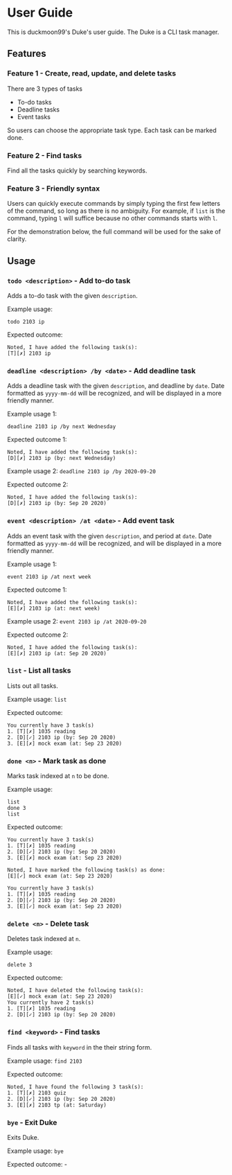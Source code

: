 
# User Guide

This is duckmoon99's Duke's user guide. The Duke is a CLI task manager.

## Features 

### Feature 1 - Create, read, update, and delete tasks
There are 3 types of tasks

- To-do tasks
- Deadline tasks
- Event tasks

So users can choose the appropriate task type. Each task can be marked done.

### Feature 2 - Find tasks
Find all the tasks quickly by searching keywords.

### Feature 3 - Friendly syntax
Users can quickly execute commands by simply typing the first few letters of the command, so long as there is no ambiguity. For example, if `list` is the command, typing `l` will suffice because no other commands starts with `l`.

For the demonstration below, the full command will be used for the sake of clarity.

## Usage

### `todo <description>` - Add to-do task

Adds a to-do task with the given `description`.

Example usage: 

`todo 2103 ip`

Expected outcome:

```
Noted, I have added the following task(s):
[T][✗] 2103 ip
```

### `deadline <description> /by <date>` - Add deadline task

Adds a deadline task with the given `description`, and deadline by `date`. Date formatted as `yyyy-mm-dd` will be recognized, and will be displayed in a more friendly manner.

Example usage 1:

`deadline 2103 ip /by next Wednesday`

Expected outcome 1:
```
Noted, I have added the following task(s):
[D][✗] 2103 ip (by: next Wednesday)
```

Example usage 2:
`deadline 2103 ip /by 2020-09-20`

Expected outcome 2:
```
Noted, I have added the following task(s):
[D][✗] 2103 ip (by: Sep 20 2020)
```
### `event <description> /at <date>` - Add event task

Adds an event task with the given `description`, and period at `date`. Date formatted as `yyyy-mm-dd` will be recognized, and will be displayed in a more friendly manner.

Example usage 1:

`event 2103 ip /at next week`

Expected outcome 1:
```
Noted, I have added the following task(s):
[E][✗] 2103 ip (at: next week)
```

Example usage 2:
`event 2103 ip /at 2020-09-20`

Expected outcome 2:
```
Noted, I have added the following task(s):
[E][✗] 2103 ip (at: Sep 20 2020)
```

### `list` - List all tasks

Lists out all tasks.

Example usage:
`list`

Expected outcome:
```
You currently have 3 task(s)
1. [T][✗] 1035 reading
2. [D][✓] 2103 ip (by: Sep 20 2020)
3. [E][✗] mock exam (at: Sep 23 2020)
```
### `done <n>` - Mark task as done

Marks task indexed at `n` to be done.

Example usage:
```
list
done 3
list
```
Expected outcome:
```
You currently have 3 task(s)
1. [T][✗] 1035 reading
2. [D][✓] 2103 ip (by: Sep 20 2020)
3. [E][✗] mock exam (at: Sep 23 2020)

Noted, I have marked the following task(s) as done:
[E][✓] mock exam (at: Sep 23 2020)

You currently have 3 task(s)
1. [T][✗] 1035 reading
2. [D][✓] 2103 ip (by: Sep 20 2020)
3. [E][✓] mock exam (at: Sep 23 2020)
```

### `delete <n>` - Delete task

Deletes task indexed at `n`.

Example usage:

`delete 3`

Expected outcome:
```
Noted, I have deleted the following task(s):
[E][✓] mock exam (at: Sep 23 2020)
You currently have 2 task(s)
1. [T][✗] 1035 reading
2. [D][✓] 2103 ip (by: Sep 20 2020)
```

### `find <keyword>` - Find tasks

Finds all tasks with `keyword` in the their string form.

Example usage:
`find 2103`

Expected outcome:
```
Noted, I have found the following 3 task(s):
1. [T][✗] 2103 quiz
2. [D][✓] 2103 ip (by: Sep 20 2020)
3. [E][✗] 2103 tp (at: Saturday)
```

### `bye` - Exit Duke

Exits Duke.

Example usage:
`bye`

Expected outcome: -
